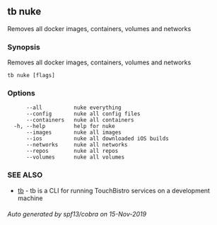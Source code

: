 ## tb nuke

Removes all docker images, containers, volumes and networks

### Synopsis

Removes all docker images, containers, volumes and networks

```
tb nuke [flags]
```

### Options

```
      --all          nuke everything
      --config       nuke all config files
      --containers   nuke all containers
  -h, --help         help for nuke
      --images       nuke all images
      --ios          nuke all downloaded iOS builds
      --networks     nuke all networks
      --repos        nuke all repos
      --volumes      nuke all volumes
```

### SEE ALSO

* [tb](tb.md)	 - tb is a CLI for running TouchBistro services on a development machine

###### Auto generated by spf13/cobra on 15-Nov-2019

